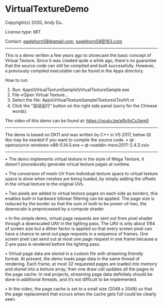 # VirtualTextureDemo

Copyright(c) 2020, Andy Du.

License type: MIT

Contact: eaglehorn58@gmail.com, eaglehorn58@163.com

---------------------------------------------
This is a demo written a few years ago to showcase the basic concept of Virtual Texture. Since it was created quite a while ago, there's no guarantee that the source code can still be compiled and built successfully. However, a previously compiled executable can be found in the Apps directory.

How to run:
1. Run: Apps\VirtualTextureSample\VirtualTextureSample.exe
2. File->Open Virtual Texture...
3. Select the file: Apps\VirtualTextureSample\Textures\TestVt.vt
4. Click the "自动运行" button on the right side panel (sorry for the Chinese words).

The video of this demo can be found at:
https://youtu.be/pRvfpCx3qm0

---------------------------------------------
The demo is based on DX11 and was written by C++ in VS 2017, below Qt libs may be needed if you want to compile the source code.
• qt-opensource-windows-x86-5.14.0.exe
• qt-vsaddin-msvc2017-2.4.3.vsix

---------------------------------------------
• The demo implements virtual texture in the style of Mega Texture, it doesn’t procedurally generate virtual texture pages at runtime.

• The conversion of mesh UV from individual texture space to virtual texture space is done when meshes are being loaded, by simply adding the offsets in the virtual texture to the original UVs.

• Two pixels are added to virtual texture pages on each side as borders, this enables built-in hardware bilinear filtering can be applied. The page size is reduced by the border so that the sum of both to be power-of-two, the downscale is preprocessed by a compute shader. 

• In the simple demo, virtual page requests are sent out from pixel shader through a downscaled UAV in the lighting pass. The UAV is only about 1/64 of screen size but a dither factor is applied so that every screen pixel can have a chance to send out page requests in a sequence of frames. One screen pixel can send out at most one page request in one frame because a Z-pre pass is rendered before the lighting pass.

• Virtual page data are stored in a custom file with streaming friendly format. At present, the demo loads page data in the same thread of rendering. Each frame, at most 32 requested pages are loaded into memory and stored into a texture array, then one draw call updates all the pages to the page cache. In real projects, streaming page data definitely should be done in additional threads, and it’s not difficult to be implemented.

• In the video, the page cache is set to a small size (2048 x 2048) so that the page replacement that occurs when the cache gets full could be clearly seen.
